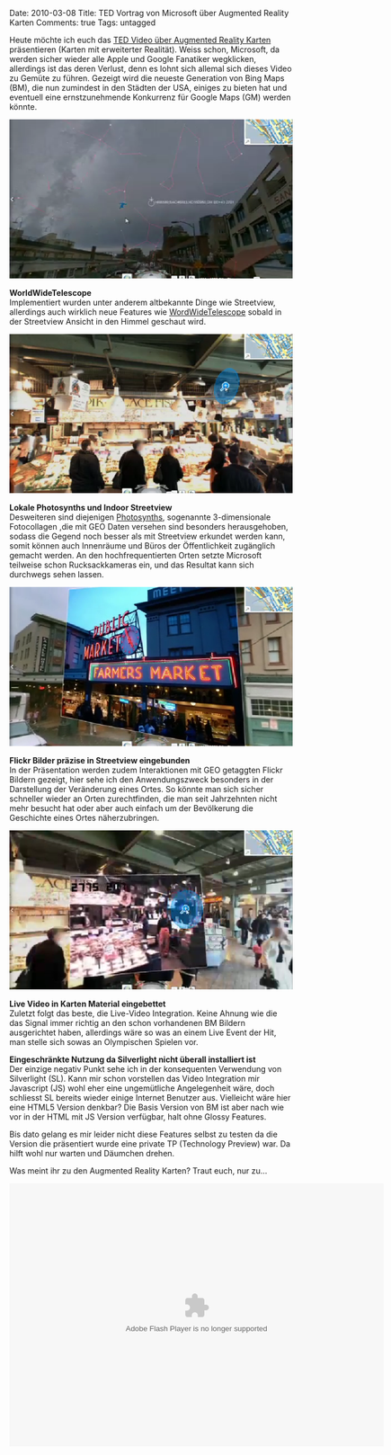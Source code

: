 Date: 2010-03-08
Title: TED Vortrag von Microsoft über Augmented Reality Karten
Comments: true
Tags: untagged

<p>
    Heute möchte ich euch das <a href="http://www.ted.com/talks/blaise_aguera.html">TED Video über Augmented Reality
        Karten</a> präsentieren (Karten mit erweiterter Realität). Weiss schon, Microsoft, da werden sicher wieder alle
    Apple und Google Fanatiker wegklicken, allerdings ist das deren Verlust, denn es lohnt sich allemal sich dieses
    Video zu Gemüte zu führen. Gezeigt wird die neueste Generation von Bing Maps (BM), die nun zumindest in den Städten
    der USA, einiges zu bieten hat und eventuell eine ernstzunehmende Konkurrenz für Google Maps (GM) werden könnte.
</p>

<img src="/images/2010/3/world-wide-telescope-bing-maps.png" alt="WorldWideTelescope in Bing Maps" />
<p><strong>WorldWideTelescope</strong><br />
    Implementiert wurden unter anderem altbekannte Dinge wie Streetview, allerdings auch wirklich neue Features wie <a
        href="http://www.worldwidetelescope.org">WordWideTelescope</a> sobald in der Streetview Ansicht in den Himmel
    geschaut wird.
</p>
<img src="/images/2010/3/backpack-bing-maps.png" alt="Rucksack Streetview in Bing Maps" />
<p><strong>Lokale Photosynths und Indoor Streetview</strong><br />
    Desweiteren sind diejenigen <a href="http://photosynth.net">Photosynths</a>, sogenannte 3-dimensionale Fotocollagen
    ,die mit GEO Daten versehen sind besonders herausgehoben, sodass die Gegend noch besser als mit Streetview erkundet
    werden kann, somit können auch Innenräume und Büros der Öffentlichkeit zugänglich gemacht werden. An den
    hochfrequentierten Orten setzte Microsoft teilweise schon Rucksackkameras ein, und das Resultat kann sich durchwegs
    sehen lassen.
</p>

<img src="/images/2010/3/flickr-integration-bing-maps.png" alt="Flickr Integration in Bing Maps" />
<p><strong>Flickr Bilder präzise in Streetview eingebunden</strong><br />
    In der Präsentation werden zudem Interaktionen mit GEO getaggten Flickr Bildern gezeigt, hier sehe ich den
    Anwendungszweck besonders in der Darstellung der Veränderung eines Ortes. So könnte man sich sicher schneller wieder
    an Orten zurechtfinden, die man seit Jahrzehnten nicht mehr besucht hat oder aber auch einfach um der Bevölkerung
    die Geschichte eines Ortes näherzubringen.
</p>

<img src="/images/2010/3/video-bing-maps.png" alt="Live Video Integration in Bing Maps" />
<p><strong>Live Video in Karten Material eingebettet</strong><br />
    Zuletzt folgt das beste, die Live-Video Integration. Keine Ahnung wie die das Signal immer richtig an den schon
    vorhandenen BM Bildern ausgerichtet haben, allerdings wäre so was an einem Live Event der Hit, man stelle sich sowas
    an Olympischen Spielen vor.
</p>

<p><strong>Eingeschränkte Nutzung da Silverlight nicht überall installiert ist</strong><br />
    Der einzige negativ Punkt sehe ich in der konsequenten Verwendung von Silverlight (SL). Kann mir schon vorstellen
    das Video Integration mir Javascript (JS) wohl eher eine ungemütliche Angelegenheit wäre, doch schliesst SL bereits
    wieder einige Internet Benutzer aus. Vielleicht wäre hier eine HTML5 Version denkbar?
    Die Basis Version von BM ist aber nach wie vor in der HTML mit JS Version verfügbar, halt ohne Glossy Features.
</p>
<p>Bis dato gelang es mir leider nicht diese Features selbst zu testen da die Version die präsentiert wurde eine private
    TP (Technology Preview) war. Da hilft wohl nur warten und Däumchen drehen.
</p>
<p>Was meint ihr zu den Augmented Reality Karten? Traut euch, nur zu...
</p>

<object width="666" height="454">
    <param name="movie" value="http://video.ted.com/assets/player/swf/EmbedPlayer.swf">
    </param>
    <param name="allowFullScreen" value="true" />
    <param name="wmode" value="transparent">
    </param>
    <param name="bgColor" value="#ffffff">
    </param>
    <param name="flashvars"
        value="vu=http://video.ted.com/talks/dynamic/BlaiseAguerayArcas_2010-medium.mp4&su=http://images.ted.com/images/ted/tedindex/embed-posters/BlaiseAgueraYArcas-2010.embed_thumbnail.jpg&vw=652&vh=368&ap=0&ti=766&introDuration=16500&adDuration=4000&postAdDuration=2000&adKeys=talk=blaise_aguera;year=2010;theme=the_creative_spark;theme=a_taste_of_ted2010;theme=new_on_ted_com;event=TED2010;&preAdTag=tconf.ted/embed;tile=1;sz=512x288;" />
    <embed src="http://video.ted.com/assets/player/swf/EmbedPlayer.swf"
        pluginspace="http://www.macromedia.com/go/getflashplayer" type="application/x-shockwave-flash"
        wmode="transparent" bgcolor="#ffffff" width="666" height="468" allowfullscreen="true"
        flashvars="vu=http://video.ted.com/talks/dynamic/BlaiseAguerayArcas_2010-medium.mp4&su=http://images.ted.com/images/ted/tedindex/embed-posters/BlaiseAgueraYArcas-2010.embed_thumbnail.jpg&vw=652&vh=368&ap=0&ti=766&introDuration=16500&adDuration=4000&postAdDuration=2000&adKeys=talk=blaise_aguera;year=2010;theme=the_creative_spark;theme=a_taste_of_ted2010;theme=new_on_ted_com;event=TED2010;"></embed>
</object>
